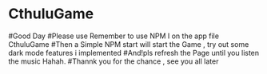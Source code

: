 # CthuluGame
#Good Day 
#Please use Remember to use NPM I on the app file CthuluGame
#Then  a Simple NPM start will start the Game ,  try out some dark mode features i implemented
#And!pls  refresh the Page until you  listen the music Hahah.
#Thannk you for the chance  , see you all later
